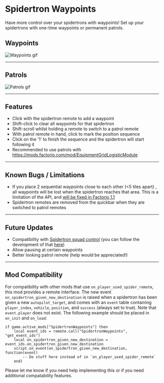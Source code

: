 Spidertron Waypoints
==================

Have more control over your spidertrons with waypoints! Set up your spidertrons with one-time waypoints or permanent patrols.

Waypoints
-----
![Waypoints gif](https://i.imgur.com/lSvtJP8.gif)

-----
Patrols
-----
![Patrols gif](https://i.imgur.com/leZ8QTK.gif)

-----
Features
-----

- Click with the spidertron remote to add a waypoint
- Shift-click to clear all waypoints for that spidertron
- Shift-scroll whilst holding a remote to switch to a patrol remote
- With patrol remote in hand, click to mark the position sequence
- Click on the '1' to finish the sequence and the spidertron will start following it
- Recommended to use patrols with https://mods.factorio.com/mod/EquipmentGridLogisticModule

-----
Known Bugs / Limitations
-----

- If you place 2 sequential waypoints close to each other (<5 tiles apart) , all waypoints will be lost when the spidertron reaches that area. This is a limitation of the API, and [will be fixed in Factorio 1.1](https://forums.factorio.com/viewtopic.php?f=65&t=88668)
- Spidertron remotes are removed from the quickbar when they are switched to patrol remotes

-----
Future Updates
-----

- Compatibility with [Spidertron squad control](https://mods.factorio.com/mod/Spider_Control) (you can follow the development of that [here](https://github.com/npc-strider/spidertron-squad-control/pull/1))
- Allow pausing at certain waypoints
- Better looking patrol remote (help would be appreciated!)

-----
Mod Compatibility
-----

For compatibility with other mods that use `on_player_used_spider_remote`, this mod provides a remote interface. The new event `on_spidertron_given_new_destination` is raised when a spidertron has been given a new `autopilot_target`, and comes with an `event` table containing `player_index`, `vehicle`, `position`, and `success` (always set to true). Note that `event.player` does not exist. The following example should be placed in `on_init` and `on_load`:

```
if game.active_mods["SpidertronWaypoints"] then
    local event_ids = remote.call("SpidertronWaypoints", "get_event_ids")
    local on_spidertron_given_new_destination = event_ids.on_spidertron_given_new_destination
    script.on_event(on_spidertron_given_new_destination, function(event)
        -- Do stuff here instead of in `on_player_used_spider_remote`
    end)
```

Please let me know if you need help implementing this or if you need additional compatability features.